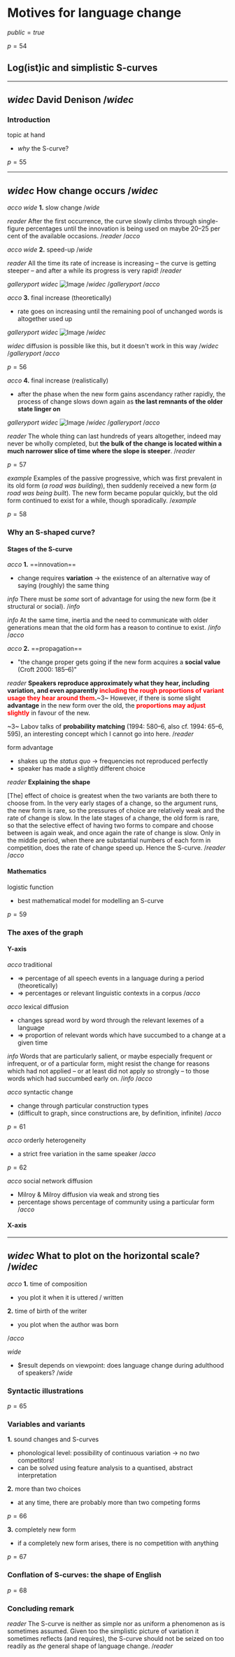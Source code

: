 # Motives for language change

$public=true$

$p=54$

## Log(ist)ic and simplistic S-curves

----
$widec$
David Denison
$/widec$
----

### Introduction

topic at hand
- *why* the S-curve?

$p=55$

----
$widec$
How change occurs
$/widec$
----

$acco$
$wide$
**1.** slow change
$/wide$

$reader$
After the first
occurrence, the curve slowly climbs through single-figure percentages until the
innovation is being used on maybe 20–25 per cent of the available occasions.
$/reader$
$/acco$

$acco$
$wide$
**2.** speed-up
$/wide$

$reader$
All the
time its rate of increase is increasing – the curve is getting steeper – and after
a while its progress is very rapid!
$/reader$

$gallery port$
$widec$
![Image](img$201o)
$/widec$
$/gallery port$
$/acco$

$acco$
**3.** final increase (theoretically)
-  rate goes on increasing until the remaining pool of unchanged words is altogether used up

$gallery port$
$widec$
![Image](img$w1yc)
$/widec$

$widec$
diffusion is possible like this, but it doesn't work in this way
$/widec$
$/gallery port$
$/acco$

$p=56$

$acco$
**4.** final increase (realistically)
- after the phase when the new form gains ascendancy rather rapidly, the process of change slows down again as **the last remnants of the older state linger on**

$gallery port$
$widec$
![Image](img$f3tp)
$/widec$
$/gallery port$
$/acco$

$reader$
The whole thing can last hundreds of years altogether, indeed may never be
wholly completed, but **the bulk of the change is located within a much narrower
slice of time where the slope is steeper**. 
$/reader$

$p=57$

$example$
Examples of the passive progressive, which was first prevalent in its old form (*a road was building*), then suddenly received a new form (*a road was being built*). The new form became popular quickly, but the old form continued to exist for a while, though sporadically.
$/example$

$p=58$

### Why an S-shaped curve?

#### Stages of the S-curve

$acco$
**1.** ==innovation==
- change requires **variation** -> the existence of an alternative way of saying (roughly) the same thing

$info$
There must be *some* sort of advantage for using the new form (be it structural or social).
$/info$

$info$
At the same time, inertia and the need to communicate with older generations mean that
the old form has a reason to continue to exist.
$/info$
$/acco$

$acco$
**2.** ==propagation==
- "the change proper gets going if the new form acquires a **social value** (Croft 2000: 185–6)"

$reader$
**Speakers reproduce approximately what they hear, including variation,
and even apparently <span style="color: red;">including the rough proportions of variant usage they hear
around them</span>.**~3~ However, if there is some slight **advantage** in the new form over
the old, the <span style="color: red;">**proportions may adjust slightly**</span> in favour of the new.

~3~ Labov talks of **probability matching** (1994: 580–6, also cf. 1994: 65–6, 595), an interesting
concept which I cannot go into here.
$/reader$

form advantage
- shakes up the *status quo* -> frequencies not reproduced perfectly
- speaker has made a slightly different choice

$reader$
**Explaining the shape**

[The] effect of choice is greatest
when the two variants are both there to choose from. In the very early stages of
a change, so the argument runs, the new form is rare, so the pressures of choice
are relatively weak and the rate of change is slow. In the late stages of a change,
the old form is rare, so that the selective effect of having two forms to compare
and choose between is again weak, and once again the rate of change is slow.
Only in the middle period, when there are substantial numbers of each form in
competition, does the rate of change speed up. Hence the S-curve.
$/reader$
$/acco$

#### Mathematics

logistic function
- best mathematical model for modelling an S-curve

$p=59$

### The axes of the graph

#### Y-axis

$acco$
traditional
- => percentage of all speech events in a language during a period (theoretically)
- => percentages or relevant linguistic contexts in a corpus
$/acco$

$acco$
lexical diffusion
- changes spread word by word through the relevant lexemes of a language
- => proportion of relevant words which have succumbed to a change at a given time

$info$
Words that are particularly
salient, or maybe especially frequent or infrequent, or of a particular form,
might resist the change for reasons which had not applied – or at least did not
apply so strongly – to those words which had succumbed early on. 
$/info$
$/acco$

$acco$
syntactic change
- change through particular construction types
- (difficult to graph, since constructions are, by definition, infinite)
$/acco$

$p=61$

$acco$
orderly heterogeneity
- a strict free variation in the same speaker
$/acco$

$p=62$

$acco$
social network diffusion
- Milroy & Milroy diffusion via weak and strong ties
- percentage shows percentage of community using a particular form
$/acco$

#### X-axis

----
$widec$
What to plot on the horizontal scale?
$/widec$
----

$acco$
**1.** time of composition
- you plot it when it is uttered / written

**2.** time of birth of the writer
- you plot when the author was born

$/acco$

$wide$
- $result depends on viewpoint: does language change during adulthood of speakers?
$/wide$

### Syntactic illustrations

$p=65$

### Variables and variants

**1.** sound changes and S-curves
- phonological level: possibility of continuous variation -> no *two* competitors!
- can be solved using feature analysis to a quantised, abstract interpretation

**2.** more than two choices
- at any time, there are probably more than two competing forms

$p=66$

**3.** completely new form
- if a completely new form arises, there is no competition with anything

$p=67$

### Conflation of S-curves: the shape of English

$p=68$

### Concluding remark

$reader$
The S-curve
is neither as simple nor as uniform a phenomenon as is sometimes assumed.
Given too the simplistic picture of variation it sometimes reflects (and requires),
the S-curve should not be seized on too readily as _the_ general shape of language
change.
$/reader$